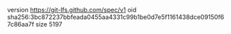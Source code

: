 version https://git-lfs.github.com/spec/v1
oid sha256:3bc872237bbfeada0455aa4331c99b1be0d7e5f1161438dce09150f67c86aa7f
size 5197
